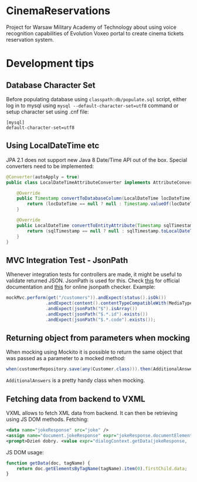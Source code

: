 # CinemaReservations
Project for Warsaw Military Academy of Technology about using voice recognition capabilities of Evolution Voxeo portal to create cinema tickets reservation system.

# Development tips
## Database Character Set
Before populating database using `classpath:db/populate.sql` script, either log in to mysql using `mysql --default-character-set=utf8` command or setup character set using .cnf file:
```
[mysql]
default-character-set=utf8
```
## Using LocalDateTime etc
JPA 2.1 does not support new Java 8 Date/Time API out of the box. Special converters need to be implemented:
```Java
@Converter(autoApply = true)
public class LocalDateTimeAttributeConverter implements AttributeConverter<LocalDateTime, Timestamp> {

    @Override
    public Timestamp convertToDatabaseColumn(LocalDateTime locDateTime) {
        return (locDateTime == null ? null : Timestamp.valueOf(locDateTime));
    }

    @Override
    public LocalDateTime convertToEntityAttribute(Timestamp sqlTimestamp) {
        return (sqlTimestamp == null ? null : sqlTimestamp.toLocalDateTime());
    }
}
```
## MVC Integration Test - JsonPath
Whenever integration tests for controllers are made, it might be useful to validate returned JSON. JsonPath is used for this. Check [this](https://github.com/jayway/JsonPath) for official documentation and [this](http://jsonpath.herokuapp.com/) for online jsonpath checker.
Example:
```Java
mockMvc.perform(get("/customers")).andExpect(status().isOk())
               .andExpect(content().contentTypeCompatibleWith(MediaType.APPLICATION_JSON))
               .andExpect(jsonPath("$").isArray())
               .andExpect(jsonPath("$.*.id").exists())
               .andExpect(jsonPath("$.*.code").exists());
```
## Returning object from parameters when mocking
When mocking using Mockito it is possible to return the same object that was passed as a parameter to a mocked method:
```Java
when(customerRepository.save(any(Customer.class))).then(AdditionalAnswers.returnsFirstArg());
```
`AdditionalAnswers` is a pretty handy class when mocking.
## Fetching data from backend to VXML
VXML allows to fetch XML data from backend. It can then be retrieving using JS DOM methods. Fetching:
```Xml
<data name="jokeResponse" src="joke" />
<assign name="document.jokeResponse" expr="jokeResponse.documentElement" />
<prompt>Dzień dobry. <value expr="dialogContext.getData(jokeResponse, 'joke')"/></prompt>
```
JS DOM usage:
```JavaScript
function getData(doc, tagName) {
    return doc.getElementsByTagName(tagName).item(0).firstChild.data;
}
```